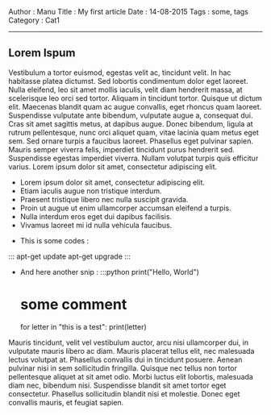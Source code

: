 Author : Manu
Title : My first article
Date : 14-08-2015
Tags : some, tags
Category : Cat1

<!---Abstract
# Title 1

My first abstract for this article.

It will just be a sample from the content below.

<!--- Keep this separator -->
------------------------------

## Lorem Ispum

Vestibulum a tortor euismod, egestas velit ac, tincidunt velit. In hac habitasse platea dictumst. Sed lobortis condimentum dolor eget laoreet. Nulla eleifend, leo sit amet mollis iaculis, velit diam hendrerit massa, at scelerisque leo orci sed tortor. Aliquam in tincidunt tortor. Quisque ut dictum elit. Maecenas blandit quam ac augue convallis, eget rhoncus quam laoreet. Suspendisse vulputate ante bibendum, vulputate augue a, consequat dui. Cras sit amet sagittis metus, at dapibus augue. Donec bibendum, ligula at rutrum pellentesque, nunc orci aliquet quam, vitae lacinia quam metus eget sem. Sed ornare turpis a faucibus laoreet. Phasellus eget pulvinar sapien. Mauris semper viverra felis, imperdiet tincidunt purus hendrerit sed. Suspendisse egestas imperdiet viverra. Nullam volutpat turpis quis efficitur varius. Lorem ipsum dolor sit amet, consectetur adipiscing elit.


- Lorem ipsum dolor sit amet, consectetur adipiscing elit.
- Etiam iaculis augue non tristique interdum.
- Praesent tristique libero nec nulla suscipit gravida.
- Proin ut augue ut enim ullamcorper accumsan eleifend a turpis.
- Nulla interdum eros eget dui dapibus facilisis.
- Vivamus laoreet mi id nulla vehicula faucibus.

 * This is some codes :

:::
apt-get update
apt-get upgrade
:::

- And here another snip :
    :::python 
    print("Hello, World")
    # some comment
    for letter in "this is a test":
        print(letter)


Mauris tincidunt, velit vel vestibulum auctor, arcu nisi ullamcorper dui, in vulputate mauris libero ac diam. Mauris placerat tellus elit, nec malesuada lectus volutpat at. Phasellus convallis dui in tincidunt posuere. Aenean pulvinar nisi in sem sollicitudin fringilla. Quisque nec tellus non tortor pellentesque aliquet at sit amet odio. Morbi luctus elit lobortis, malesuada diam nec, bibendum nisi. Suspendisse blandit sit amet tortor eget consectetur. Phasellus sollicitudin blandit nisi et molestie. Donec eget convallis mauris, et feugiat sapien.
